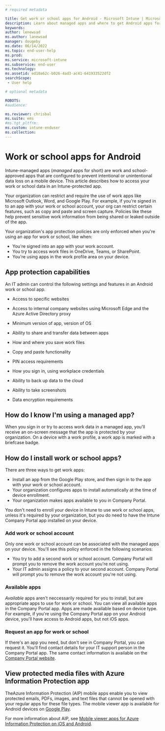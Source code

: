 ```yaml
---
# required metadata

title: Get work or school apps for Android - Microsoft Intune | Microsoft Docs
description: Learn about managed apps and where to get Android apps for work or school.   
keywords:
author: lenewsad
ms.author: lanewsad
manager: dougeby
ms.date: 06/14/2022
ms.topic: end-user-help
ms.prod:
ms.service: microsoft-intune
ms.subservice: end-user
ms.technology:
ms.assetid: ed10a62c-b026-4ad3-ac41-641933522df2
searchScope:
 - User help

# optional metadata

ROBOTS:  
#audience:

ms.reviewer: chrisbal
ms.suite: ems
#ms.tgt_pltfrm:
ms.custom: intune-enduser
ms.collection: 
---
```



# Work or school apps for Android  
Intune-managed apps (*managed* apps for short) are work and school-approved apps that are configured to prevent intentional or unintentional data loss on a mobile device. This article describes how to access your work or school data in an Intune-protected app.    

Your organization can restrict and require the use of work apps like Microsoft Outlook, Word, and Google Play. For example, if you're signed in to an app with your work or school account, your org can restrict certain features, such as copy and paste and screen capture. Policies like these help prevent sensitive work information from being shared or leaked outside of the app. 

Your organization's app protection policies are only enforced when you're using an app for work or school, like when:  

* You're signed into an app with your work account.   
* You try to access work files in OneDrive, Teams, or SharePoint.  
* You're using apps in the work profile area on your device.  


## App protection capabilities    

 An IT admin can control the following settings and features in an Android work or school app. 

* Access to specific websites  

* Access to internal company websites using Microsoft Edge and the Azure Active Directory proxy  

* Minimum version of app, version of OS

* Ability to share and transfer data between apps  

* How and where you save work files  

* Copy and paste functionality  

* PIN access requirements  

* How you sign in, using workplace credentials  

* Ability to back up data to the cloud  

* Ability to take screenshots  

* Data encryption requirements  

## How do I know I'm using a managed app?
When you sign in or try to access work data in a managed app, you'll receive an on-screen message that the app is protected by your organization. On a device with a work profile, a work app is marked with a briefcase badge.    

## How do I install work or school apps?  

There are three ways to get work apps:   

* Install an app from the Google Play store, and then sign in to the app with your work or school account.  
* Your organization configures apps to install automatically at the time of device enrollment.  
* Your organization makes apps available to you in Company Portal.   

You don't need to enroll your device in Intune to use work or school apps, unless it's required by your organization, but you do need to have the Intune Company Portal app installed on your device.    

### Add work or school account      
Only one work or school account can be associated with the managed apps on your device. You'll see this policy enforced in the following scenarios:    

* You try to add a second work or school account. Company Portal will prompt you to remove the work account you're not using.   
* Your IT admin assigns a policy to your second account. Company Portal will prompt you to remove the work account you're not using.   

### Available apps   
*Available* apps aren't neccessarily required for you to install, but are appropriate apps to use for work or school. You can view all available apps in the Company Portal app. Apps are made available based on device type. For example, if you're using the Company Portal app on your Android device, you'll have access to Android apps, but not iOS apps.   

### Request an app for work or school   
 If there's an app you need, but don't see in Company Portal, you can request it. You'll find contact details for your IT support person in the Company Portal app. The same contact information is available on the [Company Portal website](https://go.microsoft.com/fwlink/?linkid=2010980).   

 ## View protected media files with Azure Information Protection app  
TheAzure Information Protection (AIP) mobile apps enable you to view protected emails, PDFs, images, and text files that cannot be opened with your regular apps for these file types. The mobile viewer app is available for Android devices on [Google Play](https://play.google.com/store/apps/details?id=com.microsoft.ipviewer).  

For more information about AIP, see [Mobile viewer apps for Azure Information Protection on iOS and Android](/azure/information-protection/rms-client/mobile-app-faq).  

